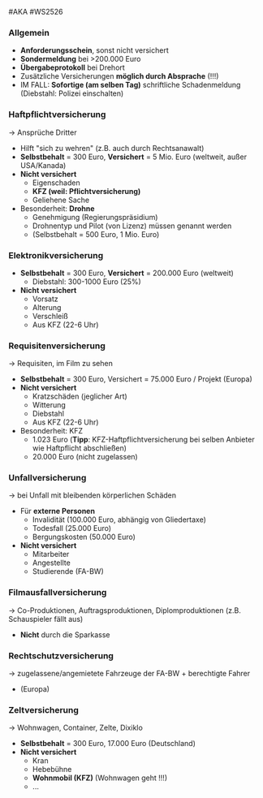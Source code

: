 #AKA #WS2526 
### Allgemein
- **Anforderungsschein**, sonst nicht versichert
- **Sondermeldung** bei >200.000 Euro
- **Übergabeprotokoll** bei Drehort
- Zusätzliche Versicherungen **möglich durch Absprache** (!!!)
- IM FALL: **Sofortige (am selben Tag)** schriftliche Schadenmeldung (Diebstahl: Polizei einschalten)
### Haftpflichtversicherung
-> Ansprüche Dritter 
- Hilft "sich zu wehren" (z.B. auch durch Rechtsanawalt)
- **Selbstbehalt** = 300 Euro, **Versichert** = 5 Mio. Euro (weltweit, außer USA/Kanada)
- **Nicht versichert**
	- Eigenschaden
	- **KFZ (weil: Pflichtversicherung)**
	- Geliehene Sache
- Besonderheit: **Drohne**
	- Genehmigung (Regierungspräsidium)
	- Drohnentyp und Pilot (von Lizenz) müssen genannt werden
	- (Selbstbehalt = 500 Euro, 1 Mio. Euro)
### Elektronikversicherung
- **Selbstbehalt** = 300 Euro, **Versichert** = 200.000 Euro (weltweit)
	- Diebstahl: 300-1000 Euro (25%)
- **Nicht versichert**
	- Vorsatz
	- Alterung
	- Verschleiß
	- Aus KFZ (22-6 Uhr)
### Requisitenversicherung
-> Requisiten, im Film zu sehen
- **Selbstbehalt** = 300 Euro, Versichert = 75.000 Euro / Projekt (Europa)
- **Nicht versichert**
	- Kratzschäden (jeglicher Art)
	- Witterung
	- Diebstahl
	- Aus KFZ (22-6 Uhr)
- Besonderheit: KFZ
	- 1.023 Euro
		(**Tipp**: KFZ-Haftpflichtversicherung bei selben Anbieter wie Haftpflicht abschließen)
	- 20.000 Euro (nicht zugelassen)
### Unfallversicherung
-> bei Unfall mit bleibenden körperlichen Schäden
- Für **externe Personen**
	- Invalidität (100.000 Euro, abhängig von Gliedertaxe)
	- Todesfall (25.000 Euro)
	- Bergungskosten (50.000 Euro)
- **Nicht versichert**
	- Mitarbeiter
	- Angestellte
	- Studierende (FA-BW)
### Filmausfallversicherung
-> Co-Produktionen, Auftragsproduktionen, Diplomproduktionen (z.B. Schauspieler fällt aus)
- **Nicht** durch die Sparkasse
### Rechtschutzversicherung
-> zugelassene/angemietete Fahrzeuge der FA-BW + berechtigte Fahrer
- (Europa)
### Zeltversicherung
-> Wohnwagen, Container, Zelte, Dixiklo
- **Selbstbehalt** = 300 Euro, 17.000 Euro (Deutschland)
- **Nicht versichert**
	- Kran
	- Hebebühne
	- **Wohnmobil (KFZ)** (Wohnwagen geht !!!)
	- ...